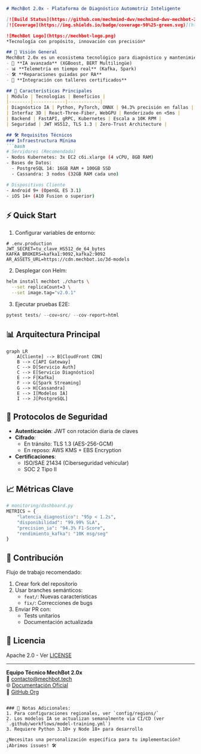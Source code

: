 ```markdown
# MechBot 2.0x - Plataforma de Diagnóstico Automotriz Inteligente

[![Build Status](https://github.com/mechmind-dwv/mechmind-dwv-mechbot-2.0x/actions/workflows/main.yml/badge.svg)](https://github.com/mechmind-dwv/mechmind-dwv-mechbot-2.0x/actions/workflows/main.yml)
[![Coverage](https://img.shields.io/badge/coverage-90%25-green.svg)](https://codecov.io/gh/mechmind-dwv/mechmind-dwv-mechbot-2.0x)

![MechBot Logo](https://mechbot-logo.png)  
*Tecnología con propósito, innovación con precisión*

## 📌 Visión General
MechBot 2.0x es un ecosistema tecnológico para diagnóstico y mantenimiento vehicular que combina:
- 🧠 **IA avanzada** (XGBoost, BERT Multilingüe)
- 📊 **Telemetría en tiempo real** (Kafka, Spark)
- 🛠️ **Reparaciones guiadas por RA**
- 🔗 **Integración con talleres certificados**

## 🚀 Características Principales
| Módulo | Tecnologías | Beneficios |
|--------|------------|------------|
| Diagnóstico IA | Python, PyTorch, ONNX | 94.3% precisión en fallas |
| Interfaz 3D | React-Three-Fiber, WebGPU | Renderizado en <5ms |
| Backend | FastAPI, gRPC, Kubernetes | Escala a 10K RPM |
| Seguridad | JWT HS512, TLS 1.3 | Zero-Trust Architecture |

## 🛠️ Requisitos Técnicos
### Infraestructura Mínima
```bash
# Servidores (Recomendado)
- Nodos Kubernetes: 3x EC2 c6i.xlarge (4 vCPU, 8GB RAM)
- Bases de Datos: 
  - PostgreSQL 14: 16GB RAM + 100GB SSD
  - Cassandra: 3 nodos (32GB RAM cada uno)

# Dispositivos Cliente
- Android 9+ (OpenGL ES 3.1)
- iOS 14+ (A10 Fusion o superior)
```

## ⚡ Quick Start
1. Configurar variables de entorno:
```env
# .env.production
JWT_SECRET=tu_clave_HS512_de_64_bytes
KAFKA_BROKERS=kafka1:9092,kafka2:9092
AR_ASSETS_URL=https://cdn.mechbot.io/3d-models
```

2. Desplegar con Helm:
```bash
helm install mechbot ./charts \
  --set replicaCount=3 \
  --set image.tag="v2.0.1"
```

3. Ejecutar pruebas E2E:
```python
pytest tests/ --cov=src/ --cov-report=html
```

## 📊 Arquitectura Principal
```mermaid
graph LR
    A[Cliente] --> B[CloudFront CDN]
    B --> C[API Gateway]
    C --> D[Servicio Auth]
    C --> E[Servicio Diagnóstico]
    E --> F[Kafka]
    F --> G[Spark Streaming]
    G --> H[Cassandra]
    E --> I[Modelos IA]
    I --> J[PostgreSQL]
```

## 🔐 Protocolos de Seguridad
- **Autenticación**: JWT con rotación diaria de claves
- **Cifrado**: 
  - En tránsito: TLS 1.3 (AES-256-GCM)
  - En reposo: AWS KMS + EBS Encryption
- **Certificaciones**:
  - ISO/SAE 21434 (Ciberseguridad vehicular)
  - SOC 2 Tipo II

## 📈 Métricas Clave
```python
# monitoring/dashboard.py
METRICS = {
    "latencia_diagnostico": "95p < 1.2s",
    "disponibilidad": "99.99% SLA",
    "precision_ia": "94.3% F1-Score",
    "rendimiento_kafka": "10K msg/seg"
}
```

## 🤝 Contribución
Flujo de trabajo recomendado:
1. Crear fork del repositorio
2. Usar branches semánticos:
   - `feat/`: Nuevas características
   - `fix/`: Correcciones de bugs
3. Enviar PR con:
   - Tests unitarios
   - Documentación actualizada

## 📄 Licencia
Apache 2.0 - Ver [LICENSE](LICENSE)

---
**Equipo Técnico MechBot 2.0x**  
📧 contacto@mechbot.tech  
🌐 [Documentación Oficial](https://docs.mechbot.tech/v2)  
🐙 [GitHub Org](https://github.com/mechbot-2x)
```

### 📌 Notas Adicionales:
1. Para configuraciones regionales, ver `config/regions/`
2. Los modelos IA se actualizan semanalmente via CI/CD (ver `.github/workflows/model-training.yml`)
3. Requiere Python 3.10+ y Node 18+ para desarrollo

¿Necesitas una personalización específica para tu implementación? ¡Abrimos issues! 🛠️
